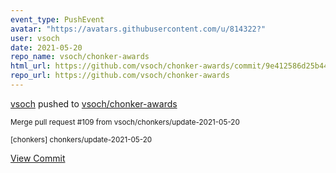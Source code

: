 ```yaml
---
event_type: PushEvent
avatar: "https://avatars.githubusercontent.com/u/814322?"
user: vsoch
date: 2021-05-20
repo_name: vsoch/chonker-awards
html_url: https://github.com/vsoch/chonker-awards/commit/9e412586d25b4440e013ced8b78089e41668c543
repo_url: https://github.com/vsoch/chonker-awards
---
```


<a href='https://github.com/vsoch' target='_blank'>vsoch</a> pushed to <a href='https://github.com/vsoch/chonker-awards' target='_blank'>vsoch/chonker-awards</a>

<small>Merge pull request #109 from vsoch/chonkers/update-2021-05-20

[chonkers] chonkers/update-2021-05-20</small>

<a href='https://github.com/vsoch/chonker-awards/commit/9e412586d25b4440e013ced8b78089e41668c543' target='_blank'>View Commit</a>